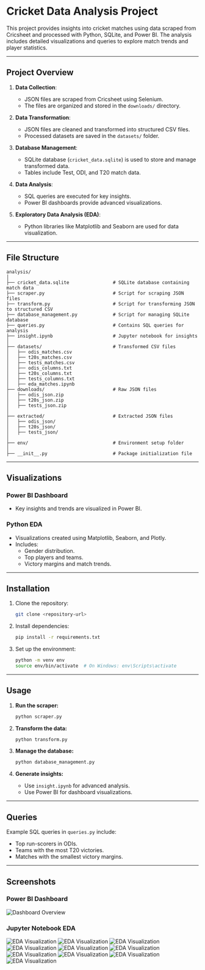 # Cricket Data Analysis Project

This project provides insights into cricket matches using data scraped from Cricsheet and processed with Python, SQLite, and Power BI. The analysis includes detailed visualizations and queries to explore match trends and player statistics.

---

## Project Overview

1. **Data Collection**:
   - JSON files are scraped from Cricsheet using Selenium.
   - The files are organized and stored in the `downloads/` directory.

2. **Data Transformation**:
   - JSON files are cleaned and transformed into structured CSV files.
   - Processed datasets are saved in the `datasets/` folder.

3. **Database Management**:
   - SQLite database (`cricket_data.sqlite`) is used to store and manage transformed data.
   - Tables include Test, ODI, and T20 match data.

4. **Data Analysis**:
   - SQL queries are executed for key insights.
   - Power BI dashboards provide advanced visualizations.

5. **Exploratory Data Analysis (EDA)**:
   - Python libraries like Matplotlib and Seaborn are used for data visualization.

---

## File Structure

```
analysis/
│
├── cricket_data.sqlite                # SQLite database containing match data
├── scraper.py                         # Script for scraping JSON files
├── transform.py                       # Script for transforming JSON to structured CSV
├── database_management.py             # Script for managing SQLite database
├── queries.py                         # Contains SQL queries for analysis
├── insight.ipynb                      # Jupyter notebook for insights
│
├── datasets/                          # Transformed CSV files
│   ├── odis_matches.csv
│   ├── t20s_matches.csv
│   ├── tests_matches.csv
│   ├── odis_columns.txt
│   ├── t20s_columns.txt
│   ├── tests_columns.txt
│   ├── eda_matches.ipynb  
├── downloads/                         # Raw JSON files
│   ├── odis_json.zip
│   ├── t20s_json.zip
│   ├── tests_json.zip
│
├── extracted/                         # Extracted JSON files
│   ├── odis_json/
│   ├── t20s_json/
│   ├── tests_json/
│
├── env/                               # Environment setup folder
│
├── __init__.py                        # Package initialization file
```

---

## Visualizations

### Power BI Dashboard
- Key insights and trends are visualized in Power BI.


### Python EDA
- Visualizations created using Matplotlib, Seaborn, and Plotly.
- Includes:
  - Gender distribution.
  - Top players and teams.
  - Victory margins and match trends.

---

## Installation

1. Clone the repository:
   ```bash
   git clone <repository-url>
   ```

2. Install dependencies:
   ```bash
   pip install -r requirements.txt
   ```

3. Set up the environment:
   ```bash
   python -m venv env
   source env/bin/activate  # On Windows: env\Scripts\activate
   ```

---

## Usage

1. **Run the scraper:**
   ```bash
   python scraper.py
   ```

2. **Transform the data:**
   ```bash
   python transform.py
   ```

3. **Manage the database:**
   ```bash
   python database_management.py
   ```

4. **Generate insights:**
   - Use `insight.ipynb` for advanced analysis.
   - Use Power BI for dashboard visualizations.

---

## Queries

Example SQL queries in `queries.py` include:
- Top run-scorers in ODIs.
- Teams with the most T20 victories.
- Matches with the smallest victory margins.

---

## Screenshots

### Power BI Dashboard
![Dashboard Overview](screenshots/Screenshot-2024-12-24-105912.png)

### Jupyter Notebook EDA
![EDA Visualization]([(screenshots/Screenshot%202024-12-24%20001809.png?raw=true)])
![EDA Visualization](<Screenshot 2024-12-24 001846.png>)
![EDA Visualization](<Screenshot 2024-12-24 001914.png>)
![EDA Visualization](<Screenshot 2024-12-24 001941.png>)
![EDA Visualization](<Screenshot 2024-12-24 002017.png>)
![EDA Visualization](<Screenshot 2024-12-24 002042.png>)
![EDA Visualization](<Screenshot 2024-12-24 002107.png>)
![EDA Visualization](<Screenshot 2024-12-24 002130.png>)
![EDA Visualization](<Screenshot 2024-12-24 002154.png>)
![EDA Visualization](<Screenshot 2024-12-24 002218.png>)



